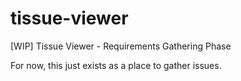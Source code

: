 # tissue-viewer

[WIP] Tissue Viewer - Requirements Gathering Phase

For now, this just exists as a place to gather issues.
